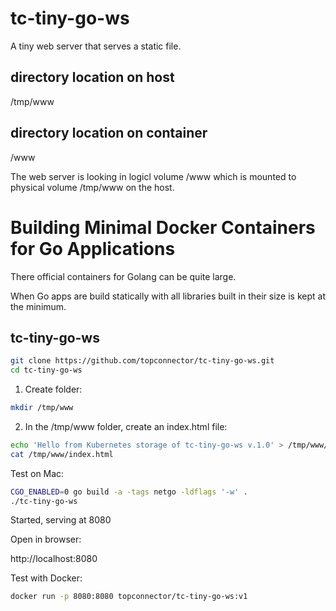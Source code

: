 # tc-tiny-go-ws

 A tiny web server that serves a static file.
 
 ## directory location on host

/tmp/www
 
 ## directory location on container

/www

The web server is looking in logicl volume /www which is mounted to physical
volume /tmp/www on the host.
 
 
# Building Minimal Docker Containers for Go Applications

There official containers for Golang can be quite large. 

When Go apps are build statically with all libraries built in their size 
is kept at the minimum.


## tc-tiny-go-ws

```bash
git clone https://github.com/topconnector/tc-tiny-go-ws.git
cd tc-tiny-go-ws
```

1. Create folder:
```bash
mkdir /tmp/www
```

2. In the /tmp/www folder, create an index.html file:

```bash
echo 'Hello from Kubernetes storage of tc-tiny-go-ws v.1.0' > /tmp/www/index.html
cat /tmp/www/index.html
```

Test on Mac:

```bash
CGO_ENABLED=0 go build -a -tags netgo -ldflags '-w' .
./tc-tiny-go-ws
```
Started, serving at 8080

Open in browser:

http://localhost:8080

Test with Docker:

```bash
docker run -p 8080:8080 topconnector/tc-tiny-go-ws:v1
```

